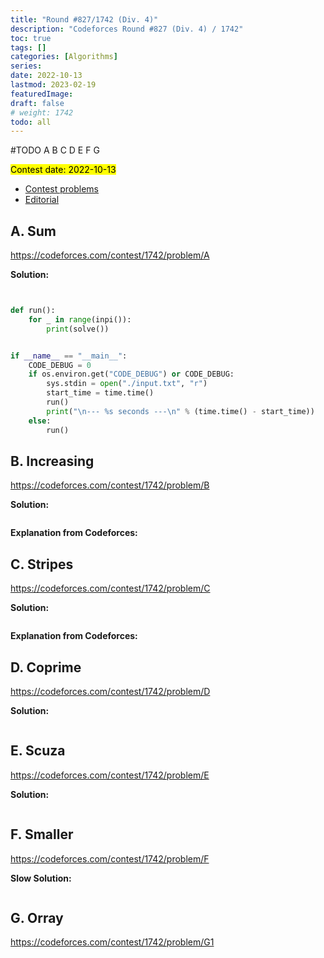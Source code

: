 ```yaml
---
title: "Round #827/1742 (Div. 4)"
description: "Codeforces Round #827 (Div. 4) / 1742"
toc: true
tags: []
categories: [Algorithms]
series:
date: 2022-10-13
lastmod: 2023-02-19
featuredImage:
draft: false
# weight: 1742
todo: all
---
```


#TODO A B C D E F G

<mark>Contest date: 2022-10-13</mark>

- [Contest problems](https://codeforces.com/contest/1742)
- [Editorial](https://codeforces.com/blog/entry/107962)


## A. Sum

https://codeforces.com/contest/1742/problem/A

**Solution:**

```python


def run():
    for _ in range(inpi()):
        print(solve())


if __name__ == "__main__":
    CODE_DEBUG = 0
    if os.environ.get("CODE_DEBUG") or CODE_DEBUG:
        sys.stdin = open("./input.txt", "r")
        start_time = time.time()
        run()
        print("\n--- %s seconds ---\n" % (time.time() - start_time))
    else:
        run()
```


## B. Increasing

https://codeforces.com/contest/1742/problem/B



**Solution:**

```python

```

**Explanation from Codeforces:**



## C. Stripes

https://codeforces.com/contest/1742/problem/C


**Solution:**

```python

```

**Explanation from Codeforces:**



## D. Coprime

https://codeforces.com/contest/1742/problem/D


**Solution:**

```python

```

## E. Scuza

https://codeforces.com/contest/1742/problem/E

**Solution:**

```python

```


## F. Smaller

https://codeforces.com/contest/1742/problem/F


**Slow Solution:**

```python

```


## G. Orray

https://codeforces.com/contest/1742/problem/G1

